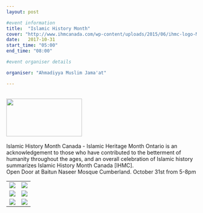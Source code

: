 ```yaml
---
layout: post

#event information
title:  "Islamic History Month"
cover: "http://www.ihmcanada.com/wp-content/uploads/2015/06/ihmc-logo-MAIN-white-leaf-blk-txt.png"
date:   2017-10-31
start_time: "05:00"
end_time: "08:00"

#event organiser details

organiser: "Ahmadiyya Muslim Jama'at"

---
```


<br/>
<img src="http://www.ihmcanada.com/wp-content/uploads/2015/06/ihmc-logo-MAIN-white-leaf-blk-txt.png" width="200" height="100">
<br/>
<br/>
Islamic History Month Canada - Islamic Heritage Month Ontario is an acknowledgement to those who have contributed to the betterment of humanity throughout the ages, and an overall celebration of Islamic history summarizes Islamic History Month Canada [IHMC]. 
<br/>
Open Door at Baitun Naseer Mosque Cumberland. October 31st from 5-8pm
<br/>

|               |               |
| ------------- | ------------- |
| <img src="http://www.1001inventions.com/reImg/meet/1.gif"> | <img src="http://www.1001inventions.com/reImg/meet/2.gif">  |
| <img src="http://www.1001inventions.com/reImg/meet/3.gif">  | <img src="http://www.1001inventions.com/reImg/meet/4.gif">  |
| <img src="http://www.1001inventions.com/reImg/meet/5.gif">  | <img src="http://www.1001inventions.com/reImg/meet/6.gif">  |

